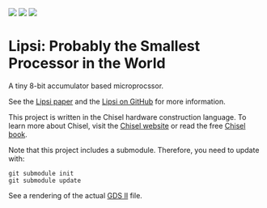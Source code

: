 ![](../../workflows/gds/badge.svg) ![](../../workflows/docs/badge.svg) ![](../../workflows/test/badge.svg)

# Lipsi: Probably the Smallest Processor in the World

A tiny 8-bit accumulator based microprocssor.

See the [Lipsi paper](https://www.jopdesign.com/doc/lipsi.pdf) and
the [Lipsi on GitHub](https://github.com/schoeberl/lipsi) for more information.

This project is written in the Chisel hardware construction language.
To learn more about Chisel, visit the [Chisel website](https://www.chisel-lang.org/)
or read the free [Chisel book](http://www.imm.dtu.dk/~masca/chisel-book.html).

Note that this project includes a submodule. Therefore, you need to update with:

```
git submodule init
git submodule update
```
See a rendering of the actual [GDS II](https://schoeberl.github.io/tt06-lipsi/) file.
